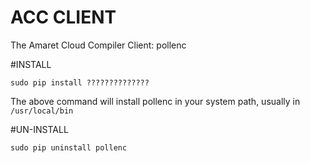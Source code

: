 ACC CLIENT
===========

The Amaret Cloud Compiler Client: pollenc

#INSTALL

`sudo pip install ??????????????`

The above command will install pollenc in your system path, usually in `/usr/local/bin`

#UN-INSTALL

`sudo pip uninstall pollenc`

